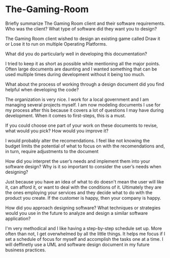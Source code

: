# The-Gaming-Room
Briefly summarize The Gaming Room client and their software requirements. Who was the client? What type of software did they want you to design?

The Gaming Room client wished to design an existing game called Draw it or Lose it to run on multiple Operating Platforms.

What did you do particularly well in developing this documentation?

I tried to keep it as short as possible while mentioning all the major points. Often large documents are daunting and I wanted something that can be used multiple times during development without it being too much.

What about the process of working through a design document did you find helpful when developing the code?

The organization is very nice. I work for a local government and I am managing several projects myself. I am now modeling documents I use for my process after this because it covers a lot of questions I may have during development. When it comes to first-steps, this is a must.

If you could choose one part of your work on these documents to revise, what would you pick? How would you improve it?

I would probably alter the recomendations. I feel like not knowing the budget limits the potential of what to focus on with the recomendations and, in turn, require adjustments to the document 

How did you interpret the user’s needs and implement them into your software design? Why is it so important to consider the user’s needs when designing?

Just because you have an idea of what to do doesn't mean the user will like it, can afford it, or want to deal with the conditions of it. Ultimately they are the ones employing your services and they decide what to do with the product you create. If the customer is happy, then your company is happy.

How did you approach designing software? What techniques or strategies would you use in the future to analyze and design a similar software application?

I'm very methodical and I like having a step-by-step schedule set up. More often than not, I get overwhelmed by all the little things. It helps me focus if I set a schedule of focus for myself and accomplish the tasks one at a time. I will deffinetly use a UML and software design document in my future business practices.
